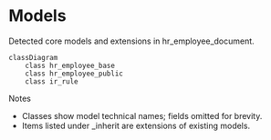 # Models

Detected core models and extensions in hr_employee_document.

```mermaid
classDiagram
    class hr_employee_base
    class hr_employee_public
    class ir_rule
```

Notes
- Classes show model technical names; fields omitted for brevity.
- Items listed under _inherit are extensions of existing models.

